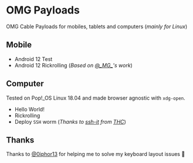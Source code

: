 # OMG Payloads

OMG Cable Payloads for mobiles, tablets and computers (_mainly for Linux_)

## Mobile

* Android 12 Test
* Android 12 Rickrolling (_Based on [@\_MG\_](https://twitter.com/_MG_)'s work_)

## Computer

Tested on Pop!\_OS Linux 18.04 and made browser agnostic with `xdg-open`.

* Hello World!
* Rickrolling
* Deploy `SSH` worm (_Thanks to [ssh-it](https://www.thc.org/ssh-it/deploy/) from [THC](https://github.com/hackerschoice)_)

## Thanks

Thanks to [@0iphor13](https://github.com/0iphor13) for helping me to solve my keyboard layout issues 🤘
